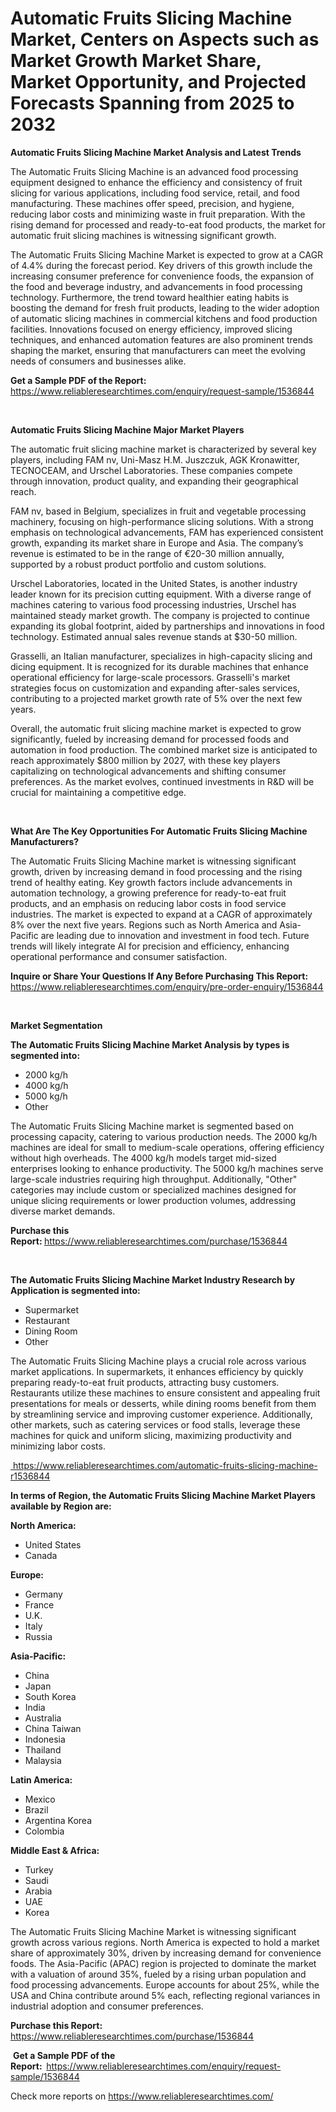 <p><h1>Automatic Fruits Slicing Machine Market, Centers on Aspects such as Market Growth Market Share, Market Opportunity, and Projected Forecasts Spanning from 2025 to 2032</h1></p><p><strong>Automatic Fruits Slicing Machine Market Analysis and Latest Trends</strong></p>
<p><p>The Automatic Fruits Slicing Machine is an advanced food processing equipment designed to enhance the efficiency and consistency of fruit slicing for various applications, including food service, retail, and food manufacturing. These machines offer speed, precision, and hygiene, reducing labor costs and minimizing waste in fruit preparation. With the rising demand for processed and ready-to-eat food products, the market for automatic fruit slicing machines is witnessing significant growth.</p><p>The Automatic Fruits Slicing Machine Market is expected to grow at a CAGR of 4.4% during the forecast period. Key drivers of this growth include the increasing consumer preference for convenience foods, the expansion of the food and beverage industry, and advancements in food processing technology. Furthermore, the trend toward healthier eating habits is boosting the demand for fresh fruit products, leading to the wider adoption of automatic slicing machines in commercial kitchens and food production facilities. Innovations focused on energy efficiency, improved slicing techniques, and enhanced automation features are also prominent trends shaping the market, ensuring that manufacturers can meet the evolving needs of consumers and businesses alike.</p></p>
<p><strong>Get a Sample PDF of the Report:&nbsp;</strong> <a href="https://www.reliableresearchtimes.com/enquiry/request-sample/1536844?utm_campaign=3054&utm_medium=2&utm_source=Github&utm_content=ia&utm_term=11042025&utm_id=automatic-fruits-slicing-machine">https://www.reliableresearchtimes.com/enquiry/request-sample/1536844</a></p>
<p>&nbsp;</p>
<p><strong>Automatic Fruits Slicing Machine Major Market Players</strong></p>
<p><p>The automatic fruit slicing machine market is characterized by several key players, including FAM nv, Uni-Masz H.M. Juszczuk, AGK Kronawitter, TECNOCEAM, and Urschel Laboratories. These companies compete through innovation, product quality, and expanding their geographical reach.</p><p>FAM nv, based in Belgium, specializes in fruit and vegetable processing machinery, focusing on high-performance slicing solutions. With a strong emphasis on technological advancements, FAM has experienced consistent growth, expanding its market share in Europe and Asia. The company’s revenue is estimated to be in the range of €20-30 million annually, supported by a robust product portfolio and custom solutions.</p><p>Urschel Laboratories, located in the United States, is another industry leader known for its precision cutting equipment. With a diverse range of machines catering to various food processing industries, Urschel has maintained steady market growth. The company is projected to continue expanding its global footprint, aided by partnerships and innovations in food technology. Estimated annual sales revenue stands at $30-50 million.</p><p>Grasselli, an Italian manufacturer, specializes in high-capacity slicing and dicing equipment. It is recognized for its durable machines that enhance operational efficiency for large-scale processors. Grasselli's market strategies focus on customization and expanding after-sales services, contributing to a projected market growth rate of 5% over the next few years.</p><p>Overall, the automatic fruit slicing machine market is expected to grow significantly, fueled by increasing demand for processed foods and automation in food production. The combined market size is anticipated to reach approximately $800 million by 2027, with these key players capitalizing on technological advancements and shifting consumer preferences. As the market evolves, continued investments in R&D will be crucial for maintaining a competitive edge.</p></p>
<p>&nbsp;</p>
<p><strong>What Are The Key Opportunities For Automatic Fruits Slicing Machine Manufacturers?</strong></p>
<p><p>The Automatic Fruits Slicing Machine market is witnessing significant growth, driven by increasing demand in food processing and the rising trend of healthy eating. Key growth factors include advancements in automation technology, a growing preference for ready-to-eat fruit products, and an emphasis on reducing labor costs in food service industries. The market is expected to expand at a CAGR of approximately 8% over the next five years. Regions such as North America and Asia-Pacific are leading due to innovation and investment in food tech. Future trends will likely integrate AI for precision and efficiency, enhancing operational performance and consumer satisfaction.</p></p>
<p><strong>Inquire or Share Your Questions If Any Before Purchasing This Report:</strong> <a href="https://www.reliableresearchtimes.com/enquiry/pre-order-enquiry/1536844?utm_campaign=3054&utm_medium=2&utm_source=Github&utm_content=ia&utm_term=11042025&utm_id=automatic-fruits-slicing-machine">https://www.reliableresearchtimes.com/enquiry/pre-order-enquiry/1536844</a></p>
<p>&nbsp;</p>
<p><strong>Market Segmentation</strong></p>
<p><strong>The Automatic Fruits Slicing Machine Market Analysis by types is segmented into:</strong></p>
<p><ul><li>2000 kg/h</li><li>4000 kg/h</li><li>5000 kg/h</li><li>Other</li></ul></p>
<p><p>The Automatic Fruits Slicing Machine market is segmented based on processing capacity, catering to various production needs. The 2000 kg/h machines are ideal for small to medium-scale operations, offering efficiency without high overheads. The 4000 kg/h models target mid-sized enterprises looking to enhance productivity. The 5000 kg/h machines serve large-scale industries requiring high throughput. Additionally, "Other" categories may include custom or specialized machines designed for unique slicing requirements or lower production volumes, addressing diverse market demands.</p></p>
<p><strong>Purchase this Report:&nbsp;</strong><a href="https://www.reliableresearchtimes.com/purchase/1536844?utm_campaign=3054&utm_medium=2&utm_source=Github&utm_content=ia&utm_term=11042025&utm_id=automatic-fruits-slicing-machine">https://www.reliableresearchtimes.com/purchase/1536844</a></p>
<p>&nbsp;</p>
<p><strong>The Automatic Fruits Slicing Machine Market Industry Research by Application is segmented into:</strong></p>
<p><ul><li>Supermarket</li><li>Restaurant</li><li>Dining Room</li><li>Other</li></ul></p>
<p><p>The Automatic Fruits Slicing Machine plays a crucial role across various market applications. In supermarkets, it enhances efficiency by quickly preparing ready-to-eat fruit products, attracting busy customers. Restaurants utilize these machines to ensure consistent and appealing fruit presentations for meals or desserts, while dining rooms benefit from them by streamlining service and improving customer experience. Additionally, other markets, such as catering services or food stalls, leverage these machines for quick and uniform slicing, maximizing productivity and minimizing labor costs.</p></p>
<p><a href="https://www.reliableresearchtimes.com/automatic-fruits-slicing-machine-r1536844?utm_campaign=3054&utm_medium=2&utm_source=Github&utm_content=ia&utm_term=11042025&utm_id=automatic-fruits-slicing-machine">&nbsp;https://www.reliableresearchtimes.com/automatic-fruits-slicing-machine-r1536844</a></p>
<p><strong>In terms of Region, the Automatic Fruits Slicing Machine Market Players available by Region are:</strong></p>
<p>
    <p> <strong> North America: </strong>
        <ul>
            <li>United States</li>
            <li>Canada</li>
        </ul>
        </p> 
    <p> <strong> Europe: </strong>
        <ul>
            <li>Germany</li>
            <li>France</li>
            <li>U.K.</li>
            <li>Italy</li>
            <li>Russia</li>
        </ul>
        </p> 
    <p> <strong> Asia-Pacific: </strong>
        <ul>
            <li>China</li>
            <li>Japan</li>
            <li>South Korea</li>
            <li>India</li>
            <li>Australia</li>
            <li>China Taiwan</li>
            <li>Indonesia</li>
            <li>Thailand</li>
            <li>Malaysia</li>
        </ul>
        </p> 
    <p> <strong> Latin America: </strong>
        <ul>
            <li>Mexico</li>
            <li>Brazil</li>
            <li>Argentina Korea</li>
            <li>Colombia</li>
        </ul>
        </p> 
    <p> <strong> Middle East & Africa: </strong>
        <ul>
            <li>Turkey</li>
            <li>Saudi</li>
            <li>Arabia</li>
            <li>UAE</li>
            <li>Korea</li>
        </ul>
    </p>
    </p>
<p><p>The Automatic Fruits Slicing Machine Market is witnessing significant growth across various regions. North America is expected to hold a market share of approximately 30%, driven by increasing demand for convenience foods. The Asia-Pacific (APAC) region is projected to dominate the market with a valuation of around 35%, fueled by a rising urban population and food processing advancements. Europe accounts for about 25%, while the USA and China contribute around 5% each, reflecting regional variances in industrial adoption and consumer preferences.</p></p>
<p><strong>Purchase this Report: </strong><a href="https://www.reliableresearchtimes.com/purchase/1536844?utm_campaign=3054&utm_medium=2&utm_source=Github&utm_content=ia&utm_term=11042025&utm_id=automatic-fruits-slicing-machine">https://www.reliableresearchtimes.com/purchase/1536844</a></p>
<p>&nbsp;<strong>Get a Sample PDF of the Report:&nbsp;&nbsp;</strong><a href="https://www.reliableresearchtimes.com/enquiry/request-sample/1536844?utm_campaign=3054&utm_medium=2&utm_source=Github&utm_content=ia&utm_term=11042025&utm_id=automatic-fruits-slicing-machine">https://www.reliableresearchtimes.com/enquiry/request-sample/1536844</a></p>
<p><strong></strong></p>
<p>Check more reports on <a href="https://www.reliableresearchtimes.com/?utm_campaign=3054&utm_medium=2&utm_source=Github&utm_content=ia&utm_term=11042025&utm_id=automatic-fruits-slicing-machine">https://www.reliableresearchtimes.com/</a></p>